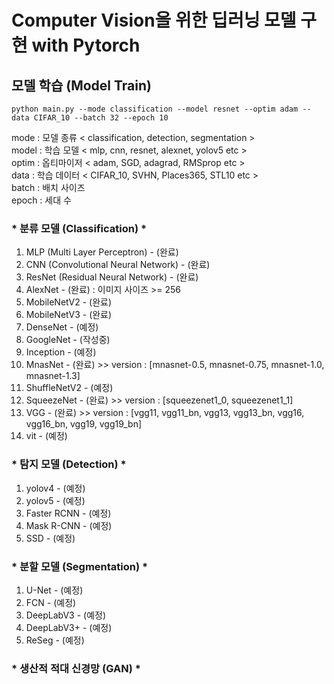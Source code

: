 # Computer Vision을 위한 딥러닝 모델 구현 with Pytorch
##  모델 학습 (Model Train)
    python main.py --mode classification --model resnet --optim adam --data CIFAR_10 --batch 32 --epoch 10
mode : 모델 종류 < classification, detection, segmentation >  
model : 학습 모델 < mlp, cnn, resnet, alexnet, yolov5 etc >  
optim : 옵티마이저 < adam, SGD, adagrad, RMSprop etc >  
data : 학습 데이터 < CIFAR_10, SVHN, Places365, STL10 etc >  
batch : 배치 사이즈  
epoch : 세대 수  
### * 분류 모델 (Classification) *
1. MLP (Multi Layer Perceptron) - (완료)
2. CNN (Convolutional Neural Network) - (완료)
3. ResNet (Residual Neural Network) - (완료)
4. AlexNet - (완료) : 이미지 사이즈 >= 256
5. MobileNetV2 - (완료)
6. MobileNetV3 - (완료)
7. DenseNet - (예정)
8. GoogleNet - (작성중)
9. Inception - (예정)
10. MnasNet - (완료) >> version : [mnasnet-0.5, mnasnet-0.75, mnasnet-1.0, mnasnet-1.3]
11. ShuffleNetV2 - (예정)
12. SqueezeNet - (완료) >> version : [squeezenet1_0, squeezenet1_1]
14. VGG - (완료) >> version : [vgg11, vgg11_bn, vgg13, vgg13_bn, vgg16, vgg16_bn, vgg19, vgg19_bn]
15. vit - (예정)
### * 탐지 모델 (Detection) *
1. yolov4 - (예정)
2. yolov5 - (예정)
3. Faster RCNN - (예정)
4. Mask R-CNN - (예정)
5. SSD - (예정)
### * 분할 모델 (Segmentation) *
1. U-Net - (예정)
2. FCN - (예정)
5. DeepLabV3 - (예정)
6. DeepLabV3+ - (예정)
7. ReSeg - (예정)
### * 생산적 적대 신경망 (GAN) *